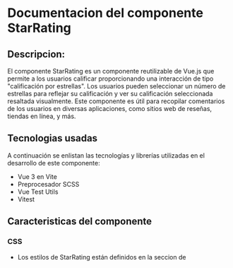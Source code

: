 # Documentacion del componente StarRating

## Descripcion:
El componente StarRating es un componente reutilizable de Vue.js que permite a los usuarios calificar proporcionando una interacción de tipo "calificación por estrellas". Los usuarios pueden seleccionar un número de estrellas para reflejar su calificación y ver su calificación seleccionada resaltada visualmente. Este componente es útil para recopilar comentarios de los usuarios en diversas aplicaciones, como sitios web de reseñas, tiendas en línea, y más.

## Tecnologias usadas
A continuación se enlistan las tecnologías y librerías utilizadas en el desarrollo de este componente:
* Vue 3 en Vite
* Preprocesador SCSS
* Vue Test Utils
* Vitest
    	
## Caracteristicas del componente
### CSS
- Los estilos de StarRating están definidos en la seccion de <style> y usan la extencion .scss.
- Se pueden modificar las variables *$star-color* y *$star-filled-color* para cambiar el color de las estrellas sin seleccionar y el color que obtienen despues de seleccionarlas o al pasar el cursor encima.
- Los estilos están "scoped", lo que significa que solo se aplicarán a este componente y no afectarán a otros componentes de la aplicación donde se reutilice.

### Notas
Este componente:
- Encapsula el estado: El estado de la calificación y las estrellas en las que el usuario se desplaza se almacenan y se manejan internamente dentro del componente. Esto significa que este componente no emite eventos ni acepta props, lo que simplifica su uso.
- El componente muestra cinco estrellas por defecto. Cada estrella representa una calificación que los usuarios pueden seleccionar.
- Las estrellas se agrandan y cambian de color al desplazarse y al seleccionar una calificación.

## Uso del componente
Para utilizar este componente, primero se debe descargar el archivo *StarRating.vue* que se encuentra dentro de *src/components* y agregarlo al proyecto donde se reutilizara. 
Dentro del proyecto se debe de importar e incluir en los componentes de la instancia de Vue, para posteriormente usar la etiqueta del componente dentro de la plantilla (template) de Vue, como se muestra a continuacion:

```vue
<template>
  <StarRating />
</template>

<script>
import StarRating from './components/StarRating.vue'

export default {
  components: {
    StarRating
  }
}
</script>
```

## Demostracion
Al importar y utilizar el componente de StarRating, se visualiza de la siguiente manera:

**Visualización de las estrellas vacias**

![stars](https://github.com/MileydyMtz/vue-star-rating-component/assets/85470047/46ebd468-bcbc-4db1-a4d3-226c0a576bb0)

**Estrellas al pasar el mouse sobre ellas**

![hover select stars](https://github.com/MileydyMtz/vue-star-rating-component/assets/85470047/215b462e-eead-4948-bf91-cb840d612a0b)

**Visualizacion de las estrellas al seleccionarlas**

![selected stars](https://github.com/MileydyMtz/vue-star-rating-component/assets/85470047/d0046fab-cba5-49fa-b0dd-ab44f035c585)


## Pruebas
Las pruebas se han implementado utilizando vitest y vue-test-utils. 
A continuación se presentan las pruebas implementadas:
* **renders properly**: Verifica que el componente renderiza correctamente cinco estrellas que inicialmente no están llenas.
* **fills stars on click**: Asegura que al hacer clic en una estrella, todas las estrellas hasta esa estrella, inclusive, se llenan.
* **fills stars on hover**: Comprueba que al pasar el cursor sobre una estrella, todas las estrellas hasta esa estrella, inclusive, se llenan.

